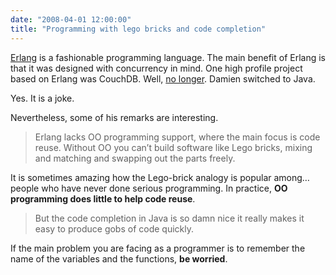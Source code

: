 ```yaml
---
date: "2008-04-01 12:00:00"
title: "Programming with lego bricks and code completion"
---
```




[Erlang](https://en.wikipedia.org/wiki/Erlang_(programming_language)) is a fashionable programming language. The main benefit of Erlang is that it was designed with concurrency in mind. One high profile project based on Erlang was CouchDB. Well, [no longer](http://damienkatz.net/2008/04/couchdb_language_change.html). Damien switched to Java.

Yes. It is a joke.

Nevertheless, some of his remarks are interesting.

> Erlang lacks OO programming support, where the main focus is code reuse. Without OO you can&rsquo;t build software like Lego bricks, mixing and matching and swapping out the parts freely.


It is sometimes amazing how the Lego-brick analogy is popular among&hellip; people who have never done serious programming. In practice, __OO programming does little to help code reuse__.

> But the code completion in Java is so damn nice it really makes it easy to produce gobs of code quickly.


If the main problem you are facing as a programmer is to remember the name of the variables and the functions, __be worried__.

